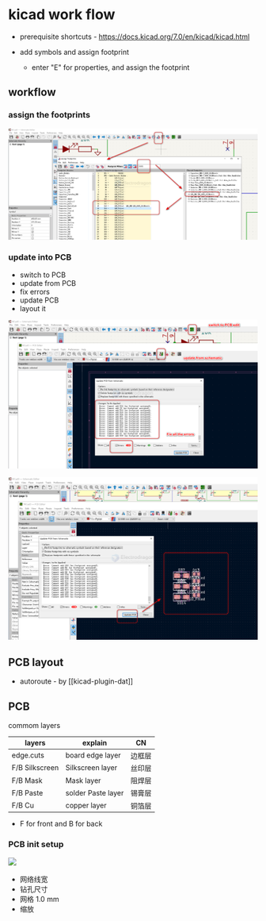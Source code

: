 
# kicad work flow 

- prerequisite shortcuts - https://docs.kicad.org/7.0/en/kicad/kicad.html

- add symbols and assign footprint 
  - enter "E" for properties, and assign the footprint 

## workflow 



### assign the footprints

![](2024-09-18-01-41-13.png)

### update into PCB

- switch to PCB
- update from PCB
- fix errors 
- update PCB
- layout it

![](2024-09-18-01-43-12.png)

![](2024-09-18-01-43-55.png)

## PCB layout 

- autoroute - by [[kicad-plugin-dat]]





## PCB 

commom layers 

| layers         | explain            | CN     |
| -------------- | ------------------ | ------ |
| edge.cuts      | board edge layer   | 边框层 |
| F/B Silkscreen | Silkscreen layer   | 丝印层 |
| F/B Mask       | Mask layer         | 阻焊层 |
| F/B Paste      | solder Paste layer | 锡膏层 |
| F/B Cu         | copper layer       | 铜箔层 |

* F for front and B for back 

### PCB init setup 

![](2023-12-11-00-04-17.png)

- 网络线宽
- 钻孔尺寸
- 网格 1.0 mm 
- 缩放 

